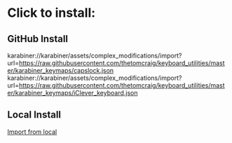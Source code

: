 # Click to install:
## GitHub Install
karabiner://karabiner/assets/complex_modifications/import?url=https://raw.githubusercontent.com/thetomcraig/keyboard_utilities/master/karabiner_keymaps/capslock.json
karabiner://karabiner/assets/complex_modifications/import?url=https://raw.githubusercontent.com/thetomcraig/keyboard_utilities/master/karabiner_keymaps/iClever_keyboard.json

## Local Install
[Import from local](karabiner://karabiner/assets/complex_modifications/import?url=file:///Users/tom/Dropbox/TomCraig/Projects/keyboard_utilities/karabiner_keymaps/capslock.json)  
